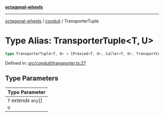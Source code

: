 [**octagonal-wheels**](../../README.md)

***

[octagonal-wheels](../../modules.md) / [conduit](../README.md) / TransporterTuple

# Type Alias: TransporterTuple\<T, U\>

```ts
type TransporterTuple<T, U> = [Proxied<T, U>, Caller<T, U>, TransportController];
```

Defined in: [src/conduit/transporter.ts:27](https://github.com/vrtmrz/octagonal-wheels/blob/main/src/conduit/transporter.ts#L27)

## Type Parameters

| Type Parameter |
| ------ |
| `T` *extends* `any`[] |
| `U` |
